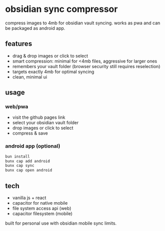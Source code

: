 # obsidian sync compressor

compress images to 4mb for obsidian vault syncing. works as pwa and can be packaged as android app.

## features

- drag & drop images or click to select
- smart compression: minimal for <4mb files, aggressive for larger ones
- remembers your vault folder (browser security still requires reselection)
- targets exactly 4mb for optimal syncing
- clean, minimal ui

## usage

### web/pwa
- visit the github pages link
- select your obsidian vault folder
- drop images or click to select
- compress & save

### android app (optional)
```bash
bun install
bunx cap add android
bunx cap sync
bunx cap open android
```

## tech

- vanilla js + react
- capacitor for native mobile
- file system access api (web)
- capacitor filesystem (mobile)

built for personal use with obsidian mobile sync limits.